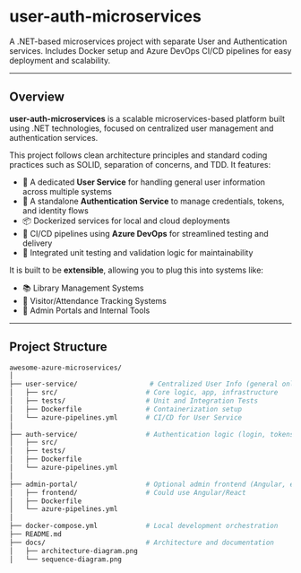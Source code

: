 # user-auth-microservices
A .NET-based microservices project with separate User and Authentication services. Includes Docker setup and Azure DevOps CI/CD pipelines for easy deployment and scalability.

---

## Overview

**user-auth-microservices** is a scalable microservices-based platform built using .NET technologies, focused on centralized user management and authentication services.

This project follows clean architecture principles and standard coding practices such as SOLID, separation of concerns, and TDD. It features:

- 🔐 A dedicated **User Service** for handling general user information across multiple systems
- 🔑 A standalone **Authentication Service** to manage credentials, tokens, and identity flows
- 📦 Dockerized services for local and cloud deployments
- 🔄 CI/CD pipelines using **Azure DevOps** for streamlined testing and delivery
- 🧪 Integrated unit testing and validation logic for maintainability

It is built to be **extensible**, allowing you to plug this into systems like:
- 📚 Library Management Systems
- 🧾 Visitor/Attendance Tracking Systems
- 🏢 Admin Portals and Internal Tools

---

## Project Structure
````bash
awesome-azure-microservices/
│
├── user-service/                  # Centralized User Info (general only)
│   ├── src/                      # Core logic, app, infrastructure
│   ├── tests/                    # Unit and Integration Tests
│   ├── Dockerfile                # Containerization setup
│   └── azure-pipelines.yml       # CI/CD for User Service
│
├── auth-service/                 # Authentication logic (login, tokens)
│   ├── src/
│   ├── tests/
│   ├── Dockerfile
│   └── azure-pipelines.yml
│
├── admin-portal/                 # Optional admin frontend (Angular, etc.)
│   ├── frontend/                 # Could use Angular/React
│   ├── Dockerfile
│   └── azure-pipelines.yml
│
├── docker-compose.yml            # Local development orchestration
├── README.md
├── docs/                         # Architecture and documentation
│   ├── architecture-diagram.png
│   └── sequence-diagram.png
